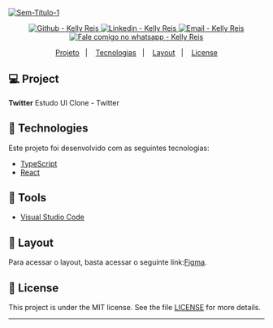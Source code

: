 [
![Sem-Título-1](https://user-images.githubusercontent.com/25619397/87229761-59063d00-c381-11ea-872a-329bd054ab26.jpg)
](url)


<p align="center">

  <a href="https://github.com/kellyreis/" target="_blank" >
    <img alt="Github - Kelly Reis" src="https://img.shields.io/badge/Github--%23F8952D?style=social&logo=github">
  </a>
  <a href="https://www.linkedin.com/in/keellyreis/" target="_blank" >
    <img alt="Linkedin - Kelly Reis" src="https://img.shields.io/badge/Linkedin--%23F8952D?style=social&logo=linkedin">
  </a>
  <a href="mailto:contato@kreis.com.br" target="_blank" >
    <img alt="Email - Kelly Reis" src="https://img.shields.io/badge/Email--%23F8952D?style=social&logo=gmail">
  </a>
  <a href="https://api.whatsapp.com/send?phone=5519983137670" target="_blank" >
    <img alt="Fale comigo no whatsapp - Kelly Reis" src="https://img.shields.io/badge/Whatsapp--%23F8952D?style=social&logo=whatsapp">
  </a>
</p>

<p align="center">
 <a href="#-projeto">Projeto</a>&nbsp;&nbsp;&nbsp;|&nbsp;&nbsp;&nbsp;
  <a href="#rocket-tecnologias">Tecnologias</a>&nbsp;&nbsp;&nbsp;|&nbsp;&nbsp;&nbsp;
  <a href="#-layout">Layout</a>&nbsp;&nbsp;&nbsp;|&nbsp;&nbsp;&nbsp;
  <a href="#memo-license">License</a>
</p>

## 💻 Project
**Twitter** Estudo   UI Clone - Twitter 

## :rocket: Technologies
Este projeto foi desenvolvido com as seguintes tecnologias:

- [TypeScript](https://github.com/Microsoft/TypeScript)
- [React](https://github.com/facebook/react)


## :hammer: Tools
- [Visual Studio Code](https://code.visualstudio.com)


## 🔖 Layout
Para acessar o layout, basta acessar o seguinte link:[Figma](<https://www.figma.com/file/BEOlpOmmgXsd8mYZhSfgVl/Twitter-Clone-(Copy)>).

## :memo: License
This project is under the MIT license. See the file [LICENSE](LICENSE) for more details.



---

